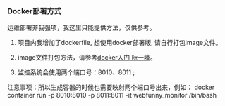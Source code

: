 ### Docker部署方式

运维部署非我强项，我这里只能提供方法，仅供参考。

1. 项目内我增加了dockerfile, 想使用docker部署版, 请自行打包image文件。

2. image文件打包方法，请参考[docker入门 阮一峰](http://www.ruanyifeng.com/blog/2018/02/docker-tutorial.html)。

3. 监控系统会使用两个端口号：8010、8011 ;

注意事项：所以生成容器的时候也需要映射两个端口号出来，例如： docker container run -p 8010:8010 -p 8011:8011 -it webfunny_monitor /bin/bash
